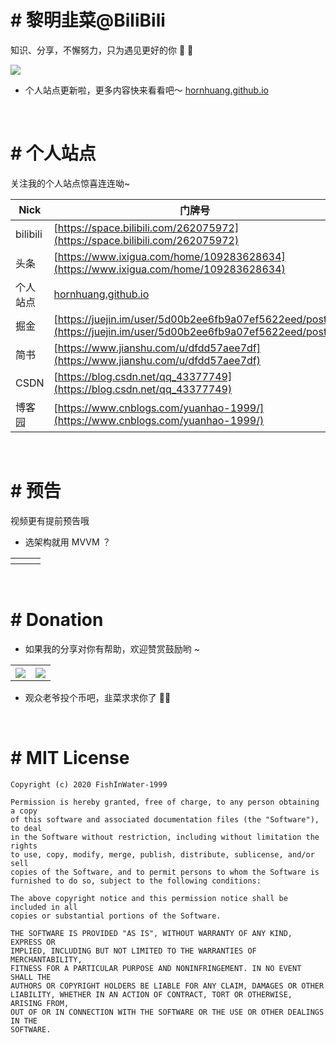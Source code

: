 # # 黎明韭菜@BiliBili

知识、分享，不懈努力，只为遇见更好的你 🚀 🚀

[![](https://github.com/hornhuang/PictureRepository/blob/master/hornhuang_github_io/hornhuang_github_io_bac.png)](https://hornhuang.github.io/#/?pg=index&)

- 个人站点更新啦，更多内容快来看看吧～ [hornhuang.github.io](https://hornhuang.github.io/#/?pg=index&)

</br>

# # 个人站点

关注我的个人站点惊喜连连呦~

| Nick     | 门牌号                                                       |
| -------- | ------------------------------------------------------------ |
| bilibili | [https://space.bilibili.com/262075972](https://space.bilibili.com/262075972) |
| 头条     | [https://www.ixigua.com/home/109283628634](https://www.ixigua.com/home/109283628634) |
| 个人站点 | [hornhuang.github.io](https://hornhuang.github.io/#/?pg=index&) |
| 掘金     | [https://juejin.im/user/5d00b2ee6fb9a07ef5622eed/posts](https://juejin.im/user/5d00b2ee6fb9a07ef5622eed/posts) |
| 简书     | [https://www.jianshu.com/u/dfdd57aee7df](https://www.jianshu.com/u/dfdd57aee7df) |
| CSDN     | [https://blog.csdn.net/qq_43377749](https://blog.csdn.net/qq_43377749) |
| 博客园   | [https://www.cnblogs.com/yuanhao-1999/](https://www.cnblogs.com/yuanhao-1999/) |

</br>

# # 预告

视频更有提前预告哦

- 选架构就用 MVVM ？

<table>
  <tr>
    <th><img src="" /></th>
    <th><img src="" /></th>
    <th><img src="" /></th>
  </tr>
</table>

</br>

# # Donation

- 如果我的分享对你有帮助，欢迎赞赏鼓励哟 ~

<table>
  <tr>
    <th><img src="https://github.com/hornhuang/PictureRepository/blob/master/hornhuang_biliibi/ali_pay.jpg" /></th>
    <th><img src="https://github.com/hornhuang/PictureRepository/blob/master/hornhuang_biliibi/wechat_pay.jpg" /></th>
  </tr>
</table>

- 观众老爷投个币吧，韭菜求求你了 🍻🍻

</br>

# # MIT License

```
Copyright (c) 2020 FishInWater-1999

Permission is hereby granted, free of charge, to any person obtaining a copy
of this software and associated documentation files (the "Software"), to deal
in the Software without restriction, including without limitation the rights
to use, copy, modify, merge, publish, distribute, sublicense, and/or sell
copies of the Software, and to permit persons to whom the Software is
furnished to do so, subject to the following conditions:

The above copyright notice and this permission notice shall be included in all
copies or substantial portions of the Software.

THE SOFTWARE IS PROVIDED "AS IS", WITHOUT WARRANTY OF ANY KIND, EXPRESS OR
IMPLIED, INCLUDING BUT NOT LIMITED TO THE WARRANTIES OF MERCHANTABILITY,
FITNESS FOR A PARTICULAR PURPOSE AND NONINFRINGEMENT. IN NO EVENT SHALL THE
AUTHORS OR COPYRIGHT HOLDERS BE LIABLE FOR ANY CLAIM, DAMAGES OR OTHER
LIABILITY, WHETHER IN AN ACTION OF CONTRACT, TORT OR OTHERWISE, ARISING FROM,
OUT OF OR IN CONNECTION WITH THE SOFTWARE OR THE USE OR OTHER DEALINGS IN THE
SOFTWARE.
```
  

